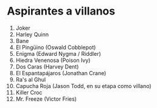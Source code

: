 # Aspirantes a villanos

1. Joker
2. Harley Quinn
3. Bane
4. El Pingüino (Oswald Cobblepot)
5. Enigma (Edward Nygma / Riddler)
6. Hiedra Venenosa (Poison Ivy)
7. Dos Caras (Harvey Dent)
8. El Espantapájaros (Jonathan Crane)
9. Ra's al Ghul
10. Capucha Roja (Jason Todd, en su etapa como villano)
11. Killer Croc
12. Mr. Freeze (Victor Fries)

